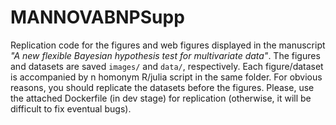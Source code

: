 # MANNOVABNPSupp

Replication code for the figures and web figures displayed in the manuscript *"A new flexible Bayesian hypothesis test for multivariate data"*. The figures and datasets are saved `images/` and `data/`, respectively. Each figure/dataset is accompanied by n homonym R/julia script in the same folder. For obvious reasons, you should replicate the datasets before the figures. Please, use the attached Dockerfile (in dev stage) for replication (otherwise, it will be difficult to fix eventual bugs).